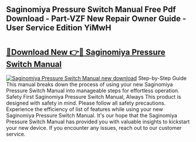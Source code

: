## Saginomiya Pressure Switch Manual Free Pdf Download - Part-VZF New Repair Owner Guide - User Service Edition YiMwH

# <h2><a href="http://cf24215.oget.top/?id=Saginomiya+Pressure+Switch+Manual">🔗Download New 👉🔴 Saginomiya Pressure Switch Manual</a></h2>

[![Saginomiya Pressure Switch Manual new download](https://i.imgur.com/5g1atiW.png)](http://cf24215.oget.top/?id=Saginomiya+Pressure+Switch+Manual)
Step-by-Step Guide This manual breaks down the process of using your new Saginomiya Pressure Switch Manual into manageable steps for effortless operation. Safety First Saginomiya Pressure Switch Manual, Always This product is designed with safety in mind. Please follow all safety precautions. Experience the efficiency of list of features while using your new Saginomiya Pressure Switch Manual. It's our hope that the Saginomiya Pressure Switch Manual has provided you with valuable insights to kickstart your new device. If you encounter any issues, reach out to our customer service.
